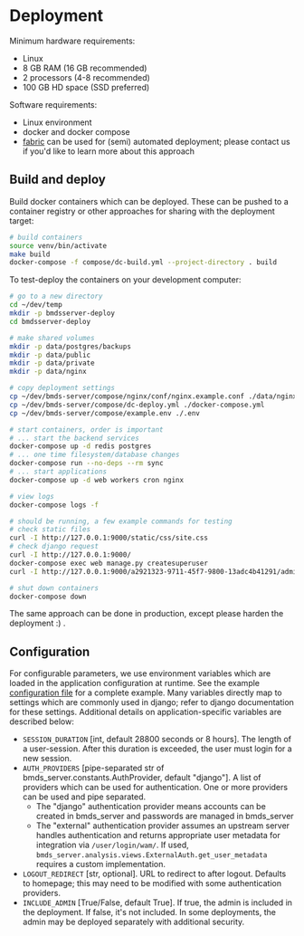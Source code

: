 # Deployment

Minimum hardware requirements:

- Linux
- 8 GB RAM (16 GB recommended)
- 2 processors (4-8 recommended)
- 100 GB HD space (SSD preferred)

Software requirements:

- Linux environment
- docker and docker compose
- [fabric](http://www.fabfile.org/) can be used for (semi) automated deployment; please contact us if you'd like to learn more about this approach

## Build and deploy

Build docker containers which can be deployed. These can be pushed to a container registry or
other approaches for sharing with the deployment target:

```bash
# build containers
source venv/bin/activate
make build
docker-compose -f compose/dc-build.yml --project-directory . build
```

To test-deploy the containers on your development computer:

```bash
# go to a new directory
cd ~/dev/temp
mkdir -p bmdsserver-deploy
cd bmdsserver-deploy

# make shared volumes
mkdir -p data/postgres/backups
mkdir -p data/public
mkdir -p data/private
mkdir -p data/nginx

# copy deployment settings
cp ~/dev/bmds-server/compose/nginx/conf/nginx.example.conf ./data/nginx/nginx.conf
cp ~/dev/bmds-server/compose/dc-deploy.yml ./docker-compose.yml
cp ~/dev/bmds-server/compose/example.env ./.env

# start containers, order is important
# ... start the backend services
docker-compose up -d redis postgres
# ... one time filesystem/database changes
docker-compose run --no-deps --rm sync
# ... start applications
docker-compose up -d web workers cron nginx

# view logs
docker-compose logs -f

# should be running, a few example commands for testing
# check static files
curl -I http://127.0.0.1:9000/static/css/site.css
# check django request
curl -I http://127.0.0.1:9000/
docker-compose exec web manage.py createsuperuser
curl -I http://127.0.0.1:9000/a2921323-9711-45f7-9800-13adc4b41291/admin/login/

# shut down containers
docker-compose down
```

The same approach can be done in production, except please harden the deployment :) .

## Configuration

For configurable parameters, we use environment variables which are loaded in the application configuration at runtime.  See the example [configuration file](https://github.com/USEPA/bmds-online-private/blob/main/compose/example.env) for a complete example. Many variables directly map to settings which are commonly used in django; refer to django documentation for these settings. Additional details on application-specific variables are described below:

- `SESSION_DURATION` [int, default 28800 seconds or 8 hours]. The length of a user-session. After this duration is exceeded, the user must login for a new session.
- `AUTH_PROVIDERS` [pipe-separated str of bmds_server.constants.AuthProvider, default "django"]. A list of providers which can be used for authentication. One or more providers can be used and pipe separated.
    - The "django" authentication provider means accounts can be created in bmds_server and passwords are managed in bmds_server
    - The "external" authentication provider assumes an upstream server handles authentication and returns appropriate user metadata for integration via ``/user/login/wam/``.  If used, ``bmds_server.analysis.views.ExternalAuth.get_user_metadata`` requires a custom implementation.
- `LOGOUT_REDIRECT` [str, optional]. URL to redirect to after logout. Defaults to homepage; this may need to be modified with some authentication providers.
- `INCLUDE_ADMIN` [True/False, default True]. If true, the admin is included in the deployment. If false, it's not included. In some deployments, the admin may be deployed separately with additional security.
